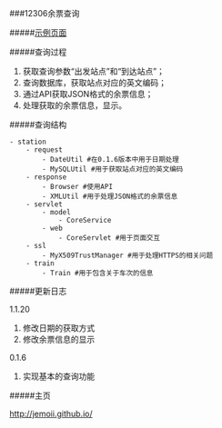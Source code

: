 ###12306余票查询

#####[示例页面](http://jemoii.duapp.com/ticket)

#####查询过程
1.	获取查询参数“出发站点”和“到达站点”；
2.	查询数据库，获取站点对应的英文编码；
3.	通过API获取JSON格式的余票信息；
4.	处理获取的余票信息，显示。

#####查询结构

	- station
		- request
			- DateUtil #在0.1.6版本中用于日期处理
			- MySQLUtil #用于获取站点对应的英文编码
		- response
			- Browser #使用API
			- XMLUtil #用于处理JSON格式的余票信息
		- servlet
			- model
				- CoreService
			- web
				- CoreServlet #用于页面交互
		- ssl
			- MyX509TrustManager #用于处理HTTPS的相关问题
		- train
			- Train #用于包含关于车次的信息

#####更新日志

1.1.20

1. 修改日期的获取方式
2. 修改余票信息的显示

0.1.6

1. 实现基本的查询功能

#####主页

<http://jemoii.github.io/>